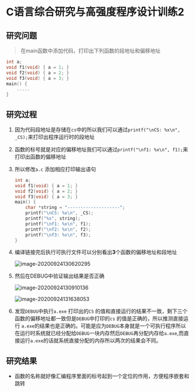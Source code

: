 # C语言综合研究与高强度程序设计训练2

## 研究问题

> 在main函数中添加代码，打印出下列函数的段地址和偏移地址

```c
int a;
void f1(void) { a = 1; }
void f2(void) { a = 2; }
void f3(void) { a = 3; }
main() {
    .....
}
```

## 研究过程

1. 因为代码段地址是存储在`cs`中的所以我们可以通过`printf("\nCS: %x\n", _CS);`来打印出程序运行时的段地址

2. 函数的标号就是对应的偏移地址我们可以通过`printf("\nf1: %x\n", f1);`来打印出函数的偏移地址

3. 所以修改`a.c` 添加相应打印输出语句
   
   ```c
   int a;
   void f1(void) { a = 1; }
   void f2(void) { a = 2; }
   void f3(void) { a = 3; }
   main() {
       char *string = "--------------------";
       printf("\nCS: %x\n", _CS);
       printf("%s", string);
       printf("\nf1: %x\n", f1);
       printf("\nf2: %x\n", f2);
       printf("\nf3: %x\n", f3);
   }
   ```

4. 编译链接完后执行可执行文件可以分别看出**3**个函数的偏移地址和段地址
   
   ![image-20200924130620295](https://gitee.com/bgst009/markdownPicUrl/raw/master/20200924130620.png)

5. 然后在DEBUG中验证输出结果是否正确
   
   ![image-20200924130910136](https://gitee.com/bgst009/markdownPicUrl/raw/master/20200924130910.png)
   
   ![image-20200924131638053](https://gitee.com/bgst009/markdownPicUrl/raw/master/20200924131638.png)

6. 发现`DEBUG`中执行`a.exe` 打印出的`CS` 的值和直接运行的结果不一致，剩下三个函数的偏移地址都一致但是`DEBUG`中打印的`cs` 的值是正确的，所以推测直接运行 `a.exe`的结果也是正确的。可能是应为`DEBUG`本身就是一个可执行程序所以在运行时系统就已经分配给`DEBUG`一块内存然后`DEBUG`再分配内存给`a.exe`,而直接运行`a.exe`的话就系统直接分配的内存所以两次的结果会不同。

## 研究结果

- 函数的名称就好像汇编程序里面的标号起到一个定位的作用，方便程序嵌套和跳转